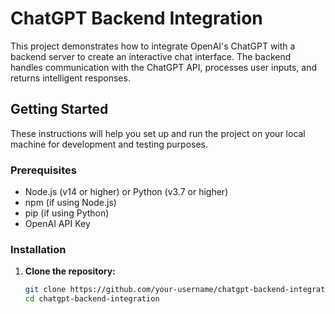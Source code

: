 # ChatGPT Backend Integration

This project demonstrates how to integrate OpenAI's ChatGPT with a backend server to create an interactive chat interface. The backend handles communication with the ChatGPT API, processes user inputs, and returns intelligent responses.

## Getting Started

These instructions will help you set up and run the project on your local machine for development and testing purposes.

### Prerequisites

- Node.js (v14 or higher) or Python (v3.7 or higher)
- npm (if using Node.js)
- pip (if using Python)
- OpenAI API Key

### Installation

1. **Clone the repository:**

   ```bash
   git clone https://github.com/your-username/chatgpt-backend-integration.git
   cd chatgpt-backend-integration
